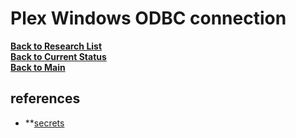 # Plex Windows ODBC connection

**[Back to Research List](../../../research_list.md)**\
**[Back to Current Status](../../../../development/status/weekly/current_status.md)**\
**[Back to Main](../../../../README.md)**

## references

- **[secrets](../../../../secrets/plex/windows_odbc_connection.md)
